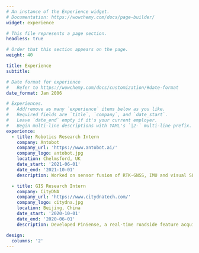 ```yaml
---
# An instance of the Experience widget.
# Documentation: https://wowchemy.com/docs/page-builder/
widget: experience

# This file represents a page section.
headless: true

# Order that this section appears on the page.
weight: 40

title: Experience
subtitle:

# Date format for experience
#   Refer to https://wowchemy.com/docs/customization/#date-format
date_format: Jan 2006

# Experiences.
#   Add/remove as many `experience` items below as you like.
#   Required fields are `title`, `company`, and `date_start`.
#   Leave `date_end` empty if it's your current employer.
#   Begin multi-line descriptions with YAML's `|2-` multi-line prefix.
experience:
  - title: Robotics Research Intern 
    company: Antobot
    company_url: 'https://www.antobot.ai/'
    company_logo: antobot.jpg
    location: Chelmsford, UK
    date_start: '2021-06-01'
    date_end: '2021-10-01'
    description: Worked on sensor fusion of RTK-GNSS, IMU and visual SLAM for outdoor robot perception and navigation.

  - title: GIS Research Intern 
    company: CityDNA 
    company_url: 'https://www.citydnatech.com/'
    company_logo: citydna.jpg
    location: Beijing, China
    date_start: '2020-10-01'
    date_end: '2020-06-01'
    description: Developed PinSense, a real-time roadside feature acquisition and positioning system.

design:
  columns: '2'
---
```


